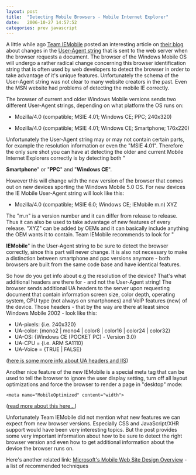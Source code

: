 ```yaml
---
layout: post
title:  "Detecting Mobile Browsers - Mobile Internet Explorer"
date:   2006-10-27 14:57:52
categories: prev javascript
---
```

A little while ago [Team IEMobile][1] posted an interesting article on [their blog][2] about changes in the [User-Agent string][3] that is sent to the web server when the browser requests a document. The browser of the Windows Mobile OS will undergo a rather radical change concerning this browser identification string that is often used by web developers to detect the browser in order to take advantage of it's unique features. Unfortunately the schema of the User-Agent string was not clear to many website creators in the past. Even the MSN website had problems of detecting the mobile IE correctly. 

The browser of current and older Windows Mobile versions sends two different User-Agent strings, depending on what platform the OS runs on: 

*   Mozilla/4.0 (compatible; MSIE 4.01; Windows CE; PPC; 240x320)

*   Mozilla/4.0 (compatible; MSIE 4.01; Windows CE; Smartphone; 176x220)

 Unfortunately the User-Agent string may or may not contain certain parts, for example the resolution information or even the "MSIE 4.01". Therefore the only sure shot you can have at detecting the older and current Mobile Internet Explorers correctly is by detecting both "

**Smartphone**" or "**PPC**" and "**Windows CE**". 

However this will change with the new version of the browser that comes out on new devices sporting the Windows Mobile 5.0 OS. For new devices the IE Mobile User-Agent string will look like this: 

<!--more-->


*   Mozilla/4.0 (compatible; MSIE 6.0; Windows CE; IEMobile m.n) XYZ

 The "m.n" is a version number and it can differ from release to release. Thus it can also be used to take advantage of new features of every release. "XYZ" can be added by OEMs and it can basically include anything the OEM wants it to contain. Team IEMobile recommends to look for "

**IEMobile**" in the User-Agent string to be sure to detect the browser correctly, since this part will never change. It is also not necessary to make a distinction between smartphone and ppc versions anymore - both browsers are built from the same code base and have identical features. 

So how do you get info about e.g the resolution of the device? That's what additional headers are there for - and not the User-Agent string! The browser sends additional UA headers to the server upon requesting document that contain information screen size, color depth, operating system, CPU type (not always on smartphones) and VoIP features (new) of the device. Those headers - that by the way are there at least since Windows Mobile 2002 - look like this: 

*   UA-pixels: {i.e. 240x320}
*   UA-color: {mono2 | mono4 | color8 | color16 | color24 | color32}
*   UA-OS: {Windows CE (POCKET PC) - Version 3.0}
*   UA-CPU = {i.e. ARM SA1110}
*   UA-Voice = {TRUE | FALSE}

([here is some more info about UA headers and IIS][4]) 

Another nice feature of the new IEMobile is a special meta tag that can be used to tell the browser to ignore the user display setting, turn off all layout optimizations and force the browser to render a page in "desktop" mode: 

    <meta name="MobileOptimized" content="width">

(<a href="http://msdn.microsoft.com/library/default.asp?url=/library/en-us/mobilesdk5/html/wce51conLayoutMetaTag.asp">read more about this here...</a>)

Unfortunately Team IEMobile did not mention what new features we can expect from new browser versions. Especially CSS and JavaScript/XHR support would have been very interesting topics. But the post provides some very important information about how to be sure to detect the right browser version and even how to get additional information about the device the browser runs on.

Here's another related link: <a href="http://msdn.microsoft.com/library/default.asp?url=/library/en-us/mobilesdk5/html/mob5oriMobileWebSiteDesignOverview.asp">Microsoft's Mobile Web Site Design Overview</a> - a list of recommended techniques

[1]: http://blogs.msdn.com/iemobile/default.aspx "Team IEMobile"
[2]: http://blogs.msdn.com/iemobile/default.aspx "Team IEMobile Blog"
[3]: http://en.wikipedia.org/wiki/User_agent#Browsers
[4]: http://msdn.microsoft.com/library/default.asp?url=/library/en-us/wcepie/html/ceconidentifyingpocketinternetexplorertowebserver.asp
